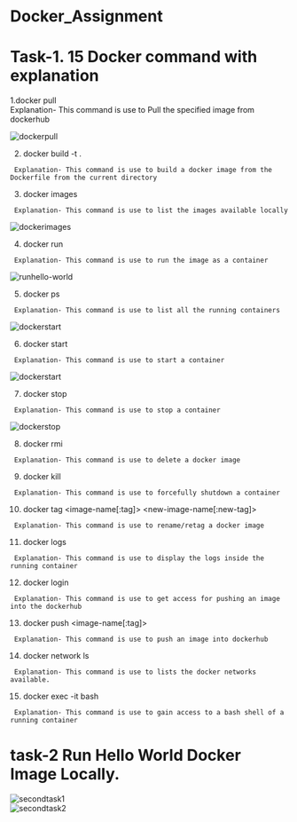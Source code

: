 # Docker_Assignment


# Task-1. 15 Docker command with explanation

   1.docker pull <image-name>    
     Explanation- This command is use to Pull the specified image from dockerhub
   
   ![dockerpull](https://user-images.githubusercontent.com/29401813/196509332-7a72eb23-6088-458c-80f6-45ec9386c215.JPG)

   2. docker build -t .
     
     Explanation- This command is use to build a docker image from the Dockerfile from the current directory
     
   3. docker images
     
     Explanation- This command is use to list the images available locally
     
   
![dockerimages](https://user-images.githubusercontent.com/29401813/196510489-e2fcaad4-8be1-4233-b8d3-5b2e17efb2be.JPG)

   4. docker run <image-name>
     
     Explanation- This command is use to run the image as a container
 
![runhello-world](https://user-images.githubusercontent.com/29401813/196511064-c0641d88-25ea-4d69-b50c-560bfbf39622.JPG)

   5. docker ps
     
     Explanation- This command is use to list all the running containers
   ![dockerstart](https://user-images.githubusercontent.com/29401813/196513379-fe742af4-9f18-4e4b-ac7e-2e3fb01e1468.JPG)

   6. docker start
     
     Explanation- This command is use to start a container
   
![dockerstart](https://user-images.githubusercontent.com/29401813/196513354-539ac361-9f0b-4521-8923-d01a0423c3d9.JPG)

   7. docker stop
     
     Explanation- This command is use to stop a container
   
![dockerstop](https://user-images.githubusercontent.com/29401813/196513285-3b6c50d6-c8c0-4824-802c-a9ab2d9ce874.JPG)

   8. docker rmi
   
     Explanation- This command is use to delete a docker image
     
   9. docker kill
   
     Explanation- This command is use to forcefully shutdown a container
     
   10. docker tag <image-name[:tag]> <new-image-name[:new-tag]>
     
     Explanation- This command is use to rename/retag a docker image
     
   11. docker logs
     
     Explanation- This command is use to display the logs inside the running container
     
   12. docker login
     
     Explanation- This command is use to get access for pushing an image into the dockerhub
     
   13. docker push <image-name[:tag]>
   
     Explanation- This command is use to push an image into dockerhub
     
   14. docker network ls
     
     Explanation- This command is use to lists the docker networks available.
     
   15. docker exec -it bash
   
     Explanation- This command is use to gain access to a bash shell of a running container
   
  
   
   
   # task-2 Run Hello World Docker Image Locally.
   
![secondtask1](https://user-images.githubusercontent.com/29401813/196511311-7dde9a2f-9b4e-4901-8b4c-415d04216b52.JPG)  
![secondtask2](https://user-images.githubusercontent.com/29401813/196511303-0d89bd11-938f-4c59-9768-7519a655675e.JPG)

